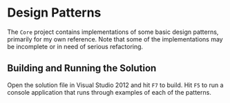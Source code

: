 # Design Patterns

The `Core` project contains implementations of some basic design patterns, primarily for my own reference. Note that some of the implementations may be incomplete or in need of serious refactoring.  

## Building and Running the Solution

Open the solution file in Visual Studio 2012 and hit `F7` to build. Hit `F5` to run a console application that runs through examples of each of the patterns.



